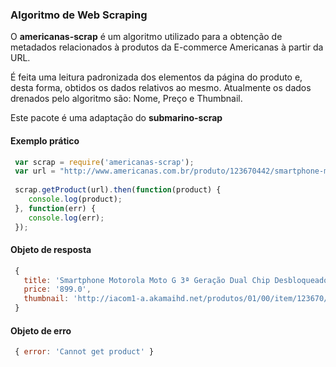 ### Algoritmo de Web Scraping


O **americanas-scrap** é um algoritmo utilizado para a obtenção de metadados relacionados à produtos da E-commerce Americanas à partir da URL.

É feita uma leitura padronizada dos elementos da página do produto e, desta forma, obtidos os dados relativos ao mesmo. Atualmente os dados drenados pelo algoritmo são: Nome, Preço e Thumbnail.

Este pacote é uma adaptação do **submarino-scrap**

#### Exemplo prático

```js
 var scrap = require('americanas-scrap');
 var url = "http://www.americanas.com.br/produto/123670442/smartphone-motorola-moto-g-3-geracao-dual-chip-desbloqueado-android-5.1-tela-hd-5-memoria-interna-8gb-4g-camera-13mp-processador-quad-core-1.4ghz-preto";
 
 scrap.getProduct(url).then(function(product) {
    console.log(product);
 }, function(err) {
    console.log(err);
 });

```

#### Objeto de resposta

```js
 { 
   title: 'Smartphone Motorola Moto G 3ª Geração Dual Chip Desbloqueado Android 5.1 Tela HD 5" Memória Interna 8GB 4G Câmera 13MP Processador Quad Core 1.4GHz - Preto',
   price: '899.0',
   thumbnail: 'http://iacom1-a.akamaihd.net/produtos/01/00/item/123670/4/123670442_1GG.jpg'
 }
```

#### Objeto de erro

```js
 { error: 'Cannot get product' }
```

